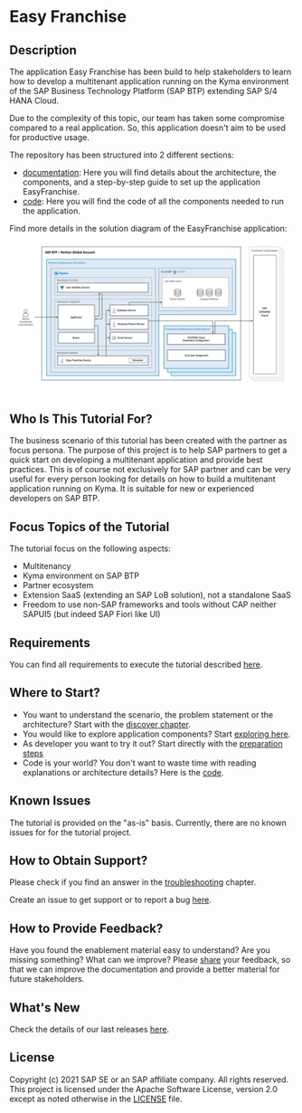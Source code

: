 # Easy Franchise

## Description
The application Easy Franchise has been build to help stakeholders to learn how to develop a multitenant application running on the Kyma environment of the SAP Business Technology Platform (SAP BTP) extending SAP S/4 HANA Cloud.

Due to the complexity of this topic, our team has taken some compromise compared to a real application. So, this application doesn't aim to be used for productive usage.

The repository has been structured into 2 different sections:
- <a href="documentation">documentation</a>: Here you will find details about the architecture, the components, and a step-by-step guide to set up the application EasyFranchise.
- <a href="code">code</a>: Here you will find the code of all the components needed to run the application.

Find more details in the solution diagram of the EasyFranchise application:
![](documentation/images/easyfranchise-diagrams/Slide4.jpeg)

## Who Is This Tutorial For?
The business scenario of this tutorial has been created with the partner as focus persona. The purpose of this project is to help SAP partners to get a quick start on developing a multitenant application and provide best practices.
This is of course not exclusively for SAP partner and can be very useful for every person looking for details on how to build a multitenant application running on Kyma. It is suitable for new or experienced developers on SAP BTP. 

## Focus Topics of the Tutorial
The tutorial focus on the following aspects:
- Multitenancy
- Kyma environment on SAP BTP
- Partner ecosystem
- Extension SaaS (extending an SAP LoB solution), not a standalone SaaS 
- Freedom to use non-SAP frameworks and tools without CAP neither SAPUI5 (but indeed SAP Fiori like UI)

## Requirements
You can find all requirements to execute the tutorial described <a href="documentation/discover/prerequisites/README.md">here</a>.

## Where to Start?
* You want to understand the scenario, the problem statement or the architecture? Start with the <a href="documentation/discover/README.md">discover chapter</a>.
* You would like to explore application components? Start <a href="documentation/explore/README.md">exploring here</a>.
* As developer you want to try it out? Start directly with the <a href="documentation/prepare/README.md">preparation steps</a>
* Code is your world? You don't want to waste time with reading explanations or architecture details? Here is the <a href="code/README.md">code</a>.
  
## Known Issues
The tutorial is provided on the "as-is" basis. Currently, there are no known issues for for the tutorial project.

## How to Obtain Support?
Please check if you find an answer in the <a href="documentation/appendix/troubleshooting/README.md">troubleshooting</a> chapter.

Create an issue to get support or to report a bug <a href="/issues/new/choose" target="_blank">here</a>.

## How to Provide Feedback?
Have you found the enablement material easy to understand? Are you missing something? What can we improve? Please <a href="/issues/new/choose" target="_blank">share</a> your feedback, so that we can improve the documentation and provide a better material for future stakeholders.

## What's New
Check the details of our last releases <a href="documentation/discover/whats-new/README.md">here</a>.

## License
Copyright (c) 2021 SAP SE or an SAP affiliate company. All rights reserved. This project is licensed under the Apache Software License, version 2.0 except as noted otherwise in the <a href="LICENSES/Apache-2.0.txt">LICENSE</a> file.
